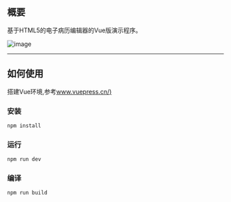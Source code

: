 ## 概要

基于HTML5的电子病历编辑器的Vue版演示程序。

![image](https://gitee.com/bensenplus/x-emr-vue/raw/master/demo.png)

---

## 如何使用

搭建Vue环境,参考[www.vuepress.cn/)](https://www.vuepress.cn/guide/getting-started.html)


### 安装

```sh
npm install
```

### 运行

```sh
npm run dev
```

### 编译

```sh
npm run build
```
